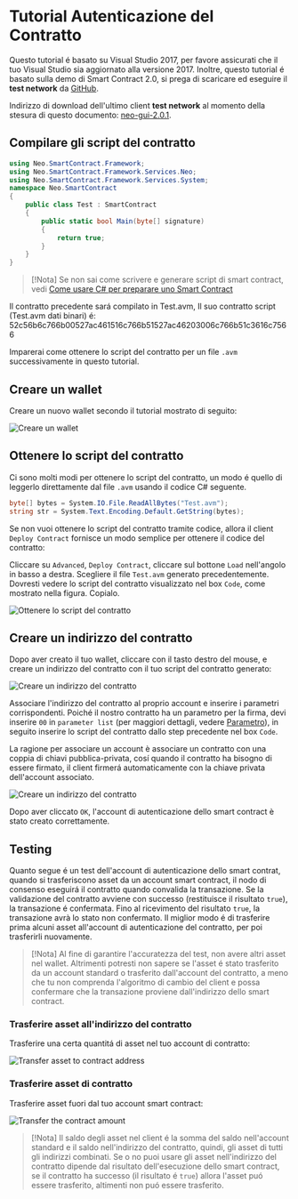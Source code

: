 # Tutorial Autenticazione del Contratto

Questo tutorial é basato su Visual Studio 2017, per favore assicurati che il tuo Visual Studio sia aggiornato alla versione 2017. Inoltre, questo tutorial é basato sulla demo di Smart Contract 2.0, si prega di scaricare ed eseguire il **test network** da [GitHub](https://github.com/neo-project/neo-gui/releases).

Indirizzo di download dell'ultimo client **test network** al momento della stesura di questo documento: [neo-gui-2.0.1](https://github.com/neo-project/neo-gui/releases/download/v2.0.1/neo-gui-windows.zip).

## Compilare gli script del contratto

```c#
using Neo.SmartContract.Framework;
using Neo.SmartContract.Framework.Services.Neo;
using Neo.SmartContract.Framework.Services.System;
namespace Neo.SmartContract
{
    public class Test : SmartContract
    {
        public static bool Main(byte[] signature)
        {
            return true;
        }
    }
}
```

> [!Nota]
> Se non sai come scrivere e generare script di smart contract, vedi [Come usare C# per preparare uno Smart Contract](../getting-started.md)
>

Il contratto precedente sará compilato in Test.avm, Il suo contratto script (Test.avm dati binari) é:
 52c56b6c766b00527ac461516c766b51527ac46203006c766b51c3616c7566

Imparerai come ottenere lo script del contratto per un file `.avm` successivamente in questo tutorial.

## Creare un wallet

Creare un nuovo wallet secondo il tutorial mostrato di seguito:

![Creare un wallet](/assets/verify_1.png)

## Ottenere lo script del contratto

Ci sono molti modi per ottenere lo script del contratto, un modo é quello di leggerlo direttamente dal file `.avm` usando il codice C# seguente.

```c#
byte[] bytes = System.IO.File.ReadAllBytes("Test.avm");
string str = System.Text.Encoding.Default.GetString(bytes);
```

Se non vuoi ottenere lo script del contratto tramite codice, allora il client `Deploy Contract` fornisce un modo semplice per ottenere il codice del contratto:

Cliccare su `Advanced`, `Deploy Contract`, cliccare sul bottone `Load` nell'angolo in basso a destra. Scegliere il file `Test.avm` generato precedentemente. Dovresti vedere lo script del contratto visualizzato nel box `Code`, come mostrato nella figura. Copialo.

![Ottenere lo script del contratto](/assets/verify_5.png)

## Creare un indirizzo del contratto

Dopo aver creato il tuo wallet, cliccare con il tasto destro del mouse, e creare un indirizzo del contratto con il tuo script del contratto generato:

![Creare un indirizzo del contratto](/assets/verify_6.png)

Associare l'indirizzo del contratto al proprio account e inserire i parametri corrispondenti. Poiché il nostro contratto ha un parametro per la firma, devi inserire `00` in `parameter list` (per maggiori dettagli, vedere [Parametro](Parameter.md)), in seguito inserire lo script del contratto dallo step precedente nel box `Code`. 

La ragione per associare un account è associare un contratto con una coppia di chiavi pubblica-privata, cosí quando il contratto ha bisogno di essere firmato, il client firmerá automaticamente con la chiave privata dell'account associato.

![Creare un indirizzo del contratto](/assets/verify_7.png)

Dopo aver cliccato `OK`, l'account di autenticazione dello smart contract è stato creato correttamente.

## Testing

Quanto segue é un test dell'account di autenticazione dello smart contrat, quando si trasferiscono asset da un account smart contract, il nodo di consenso eseguirá il contratto quando convalida la transazione. Se la validazione del contratto avviene con successo (restituisce il risultato `true`), la transazione é confermata. Fino al ricevimento del risultato `true`, la transazione avrà lo stato non confermato. Il miglior modo é di trasferire prima alcuni asset all'account di autenticazione del contratto, per poi trasferirli nuovamente.

> [!Nota]
> Al fine di garantire l'accuratezza del test, non avere altri asset nel wallet. Altrimenti potresti non sapere se l'asset é stato trasferito da un account standard o trasferito dall'account del contratto, a meno che tu non comprenda l'algoritmo di cambio del client e possa confermare che la transazione proviene dall'indirizzo dello smart contract.


### Trasferire asset all'indirizzo del contratto

Trasferire una certa quantitá di asset nel tuo account di contratto:

![Transfer asset to contract address](/assets/verify_9.png)

### Trasferire asset di contratto

Trasferire asset fuori dal tuo account smart contract:

![Transfer the contract amount](/assets/verify_10.png)



> [!Nota]
> Il saldo degli asset nel client é la somma del saldo nell'account standard e il saldo nell'indirizzo del contratto, quindi, gli asset di tutti gli indirizzi combinati. Se o no puoi usare gli asset nell'indirizzo del contratto dipende dal risultato dell'esecuzione dello smart contract, se il contratto ha successo (il risultato é `true`) allora l'asset puó essere trasferito, altimenti non puó essere trasferito.
